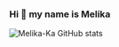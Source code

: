### Hi 👋 my name is Melika

![ Melika-Ka GitHub stats](https://github-readme-stats.vercel.app/api?username=Melika-Ka&show_icons=true&theme=radical)

<!--
**Melika-Ka/Melika-Ka** is a ✨ _special_ ✨ repository because its `README.md` (this file) appears on your GitHub profile.

Here are some ideas to get you started:

- 🔭 I’m currently working on ...
- 🌱 I’m currently learning ...
- 👯 I’m looking to collaborate on ...
- 🤔 I’m looking for help with ...
- 💬 Ask me about ...
- 📫 How to reach me: ...
- 😄 Pronouns: ...
- ⚡ Fun fact: ...
-->
